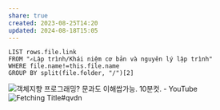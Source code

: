 ```yaml
---
share: true
created: 2023-08-25T14:20
updated: 2024-08-18T15:05
---
```


```dataview
LIST rows.file.link
FROM "✍️Lập trình/Khái niệm cơ bản và nguyên lý lập trình" 
WHERE file.name!=this.file.name
GROUP BY split(file.folder, "/")[2]
```
![객체지향 프로그래밍? 문과도 이해쌉가능. 10분컷. - YouTube](https://youtu.be/cg1xvFy1JQQ)
![Fetching Title#qvdn](https://youtu.be/pTB0EiLXUC8)
